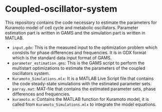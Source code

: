 # Coupled-oscillator-system
This repository contains the code necessary to estimate the parameters for Kuramoto model of cell cycle and metabolic oscillators. Parameter estimation part is written in GAMS and the simulation part is written in MATLAB. 
- `input.gdx`: This is the measured input to the optimization problem which consists for phase differences and frequencies. It is in GDX format which is the standard data input format of GAMS. 
- `parameter_estimation.gms`: This is the GAMS script to perform the multistart optimizations to estimate the parameters of the coupled oscillators system. 
- `Kuramoto_Simulations.mlx`: It is a MATLAB Live Script file that contains the code steady-state simulations with the estimated parameter sets. 
- `parray.mat`: MAT-file that contains the estimated parameter sets, phase differences and frequencies. 
- `kuramoto.m`: Contains the MATLAB function for Kuramoto model, it is called from `Kuramoto_Simulations.mlx` to integrate the model equations.
